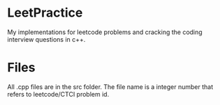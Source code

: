 # LeetPractice
My implementations for leetcode problems and cracking the coding interview questions  in c++.

# Files
All .cpp files are in the src folder. The file name is a integer number that refers to leetcode/CTCI problem id.
